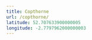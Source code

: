 ```yaml
---
title: Copthorne
url: /copthorne/
latitude: 52.707633900000005
longitude: -2.7797962000000003
---
```

